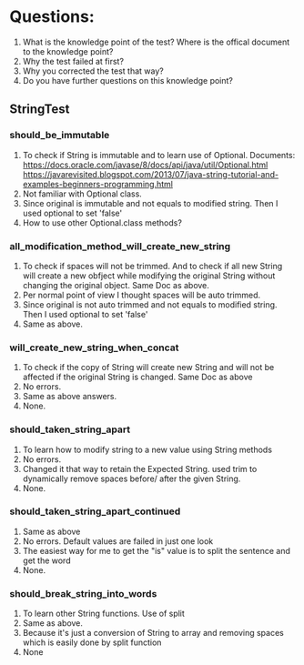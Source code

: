 # Questions:
1. What is the knowledge point of the test? Where is the offical document to the knowledge point?
1. Why the test failed at first?
1. Why you corrected the test that way?
1. Do you have further questions on this knowledge point?

## StringTest

### should_be_immutable
1. To check if String is immutable and to learn use of Optional. 
    Documents: https://docs.oracle.com/javase/8/docs/api/java/util/Optional.html 
               https://javarevisited.blogspot.com/2013/07/java-string-tutorial-and-examples-beginners-programming.html
2. Not familiar with Optional class. 
3. Since original is immutable and not equals to modified string. Then I used optional to set 'false' 
4. How to use other Optional.class methods?

### all_modification_method_will_create_new_string
1. To check if spaces will not be trimmed. And to check if all new String will create a new obfject while modifying the original String without changing the original object. Same Doc as above.
2. Per normal point of view I thought spaces will be auto trimmed. 
3. Since original is not auto trimmed and not equals to modified string. Then I used optional to set 'false' 
4. Same as above.

### will_create_new_string_when_concat
1. To check if the copy of String will create new String and will not be affected if the original String is changed. Same Doc as above
2. No errors. 
3. Same as above answers.
4. None.

### should_taken_string_apart
1. To learn how to modify string to a new value using String methods
2. No errors.
3. Changed it that way to retain the Expected String. used trim to dynamically remove spaces before/ after the given String.
4. None.

### should_taken_string_apart_continued
1. Same as above
2. No errors. Default values are failed in just one look
3. The easiest way for me to get the "is" value is to split the sentence and get the word
4. None.

### should_break_string_into_words
1. To learn other String functions. Use of split
2. Same as above.
3. Because it's just a conversion of String to array and removing spaces which is easily done by split function
4. None

